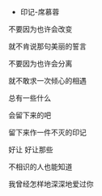 * 印记-席慕蓉

不要因为也许会改变

就不肯说那句美丽的誓言

不要因为也许会分离

就不敢求一次倾心的相遇


总有一些什么

会留下来的吧

留下来作一件不灭的印记

好让 好让那些

不相识的人也能知道

我曾经怎样地深深地爱过你 
